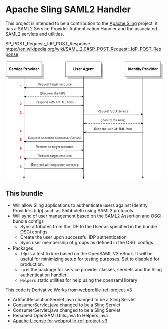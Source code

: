 # Apache Sling SAML2 Handler

This project is intended to be a contribution to the [Apache Sling](https://sling.apache.org) project;
 it has a SAML2 Service Provider Authentication Handler and the associated SAML2 servlets and utilities.  

SP_POST_Request;_IdP_POST_Response
https://en.wikipedia.org/wiki/SAML_2.0#SP_POST_Request;_IdP_POST_Response

![](Saml2-browser-sso-post.gif)

## This bundle 
- Will allow Sling applications to authenticate users against Identity Providers (idp) 
such as Shibboleth using SAML2 protocols. 
- Will sync of user management based on the SAML2 Assertion and OSGi bundle configs
  - Sync attributes from the IDP to the User as specified in the bundle OSGi configs
  - Create the user upon successful IDP authentication
  - Sync user membership of groups as defined in the OSGi configs
- Packages
  - `idp` is a test fixture based on the OpenSAML V3 eBook. It will be useful for minimizing 
  setup for testing purposes. Set to disabled for production.  
  - `sp` is the package for service provider classes, servlets and the 
  Sling authentication handler
  - `Helpers` static utilities for help using the opensaml library
    
 
This code is Derivative Works from [webprofile-ref-project-v3](https://bitbucket.org/srasmusson/webprofile-ref-project-v3)
* ArtifactResolutionServlet.java changed to be a Sling Servlet
* ConsumerServlet.java changed to be a Sling Servlet
* ConsumerServlet.java changed to be a Sling Servlet
* Renamed OpenSAMLUtils.java to Helpers.java
* [Apache License for webprofile-ref-project-v3](https://bitbucket.org/srasmusson/webprofile-ref-project-v3/src/master/LICENSE) 

